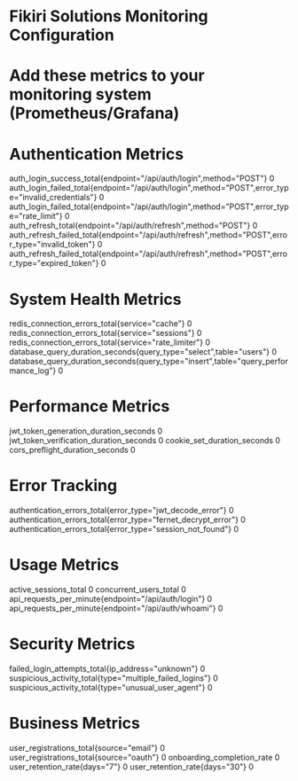 # Fikiri Solutions Monitoring Configuration
# Add these metrics to your monitoring system (Prometheus/Grafana)

# Authentication Metrics
auth_login_success_total{endpoint="/api/auth/login",method="POST"} 0
auth_login_failed_total{endpoint="/api/auth/login",method="POST",error_type="invalid_credentials"} 0
auth_login_failed_total{endpoint="/api/auth/login",method="POST",error_type="rate_limit"} 0
auth_refresh_total{endpoint="/api/auth/refresh",method="POST"} 0
auth_refresh_failed_total{endpoint="/api/auth/refresh",method="POST",error_type="invalid_token"} 0
auth_refresh_failed_total{endpoint="/api/auth/refresh",method="POST",error_type="expired_token"} 0

# System Health Metrics
redis_connection_errors_total{service="cache"} 0
redis_connection_errors_total{service="sessions"} 0
redis_connection_errors_total{service="rate_limiter"} 0
database_query_duration_seconds{query_type="select",table="users"} 0
database_query_duration_seconds{query_type="insert",table="query_performance_log"} 0

# Performance Metrics
jwt_token_generation_duration_seconds 0
jwt_token_verification_duration_seconds 0
cookie_set_duration_seconds 0
cors_preflight_duration_seconds 0

# Error Tracking
authentication_errors_total{error_type="jwt_decode_error"} 0
authentication_errors_total{error_type="fernet_decrypt_error"} 0
authentication_errors_total{error_type="session_not_found"} 0

# Usage Metrics
active_sessions_total 0
concurrent_users_total 0
api_requests_per_minute{endpoint="/api/auth/login"} 0
api_requests_per_minute{endpoint="/api/auth/whoami"} 0

# Security Metrics
failed_login_attempts_total{ip_address="unknown"} 0
suspicious_activity_total{type="multiple_failed_logins"} 0
suspicious_activity_total{type="unusual_user_agent"} 0

# Business Metrics
user_registrations_total{source="email"} 0
user_registrations_total{source="oauth"} 0
onboarding_completion_rate 0
user_retention_rate{days="7"} 0
user_retention_rate{days="30"} 0
